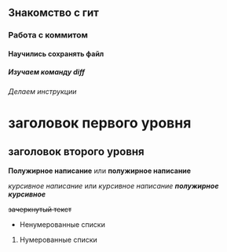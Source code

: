 ## Знакомство с гит
### Работа с коммитом
#### Научились сохранять файл
##### Изучаем команду diff
###### Делаем инструкции
заголовок первого уровня
===
заголовок второго уровня
---
**Полужирное написание** или __полужирное написание__

*курсивное написание* или _курсивное написание_
***полужирное курсивное***

~~зачеркнутый текст~~

* Ненумерованные списки

1. Нумерованные списки

